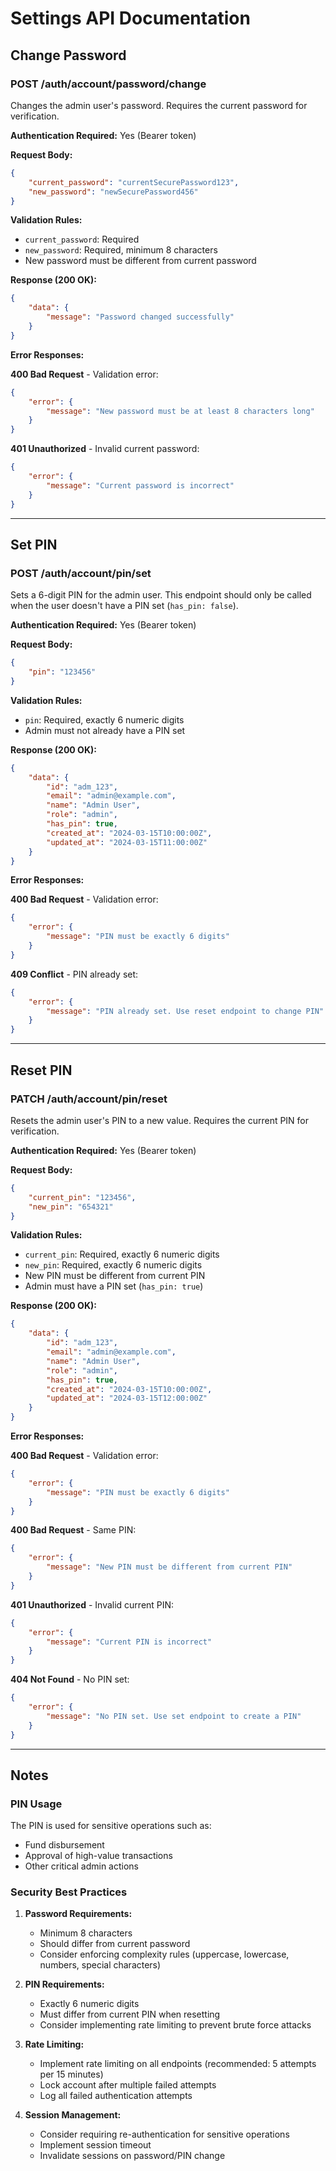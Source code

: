 # Settings API Documentation

## Change Password

### POST /auth/account/password/change

Changes the admin user's password. Requires the current password for verification.

**Authentication Required:** Yes (Bearer token)

**Request Body:**

```json
{
	"current_password": "currentSecurePassword123",
	"new_password": "newSecurePassword456"
}
```

**Validation Rules:**
- `current_password`: Required
- `new_password`: Required, minimum 8 characters
- New password must be different from current password

**Response (200 OK):**

```json
{
	"data": {
		"message": "Password changed successfully"
	}
}
```

**Error Responses:**

**400 Bad Request** - Validation error:
```json
{
	"error": {
		"message": "New password must be at least 8 characters long"
	}
}
```

**401 Unauthorized** - Invalid current password:
```json
{
	"error": {
		"message": "Current password is incorrect"
	}
}
```

---

## Set PIN

### POST /auth/account/pin/set

Sets a 6-digit PIN for the admin user. This endpoint should only be called when the user doesn't have a PIN set (`has_pin: false`).

**Authentication Required:** Yes (Bearer token)

**Request Body:**

```json
{
	"pin": "123456"
}
```

**Validation Rules:**
- `pin`: Required, exactly 6 numeric digits
- Admin must not already have a PIN set

**Response (200 OK):**

```json
{
	"data": {
		"id": "adm_123",
		"email": "admin@example.com",
		"name": "Admin User",
		"role": "admin",
		"has_pin": true,
		"created_at": "2024-03-15T10:00:00Z",
		"updated_at": "2024-03-15T11:00:00Z"
	}
}
```

**Error Responses:**

**400 Bad Request** - Validation error:
```json
{
	"error": {
		"message": "PIN must be exactly 6 digits"
	}
}
```

**409 Conflict** - PIN already set:
```json
{
	"error": {
		"message": "PIN already set. Use reset endpoint to change PIN"
	}
}
```

---

## Reset PIN

### PATCH /auth/account/pin/reset

Resets the admin user's PIN to a new value. Requires the current PIN for verification.

**Authentication Required:** Yes (Bearer token)

**Request Body:**

```json
{
	"current_pin": "123456",
	"new_pin": "654321"
}
```

**Validation Rules:**
- `current_pin`: Required, exactly 6 numeric digits
- `new_pin`: Required, exactly 6 numeric digits
- New PIN must be different from current PIN
- Admin must have a PIN set (`has_pin: true`)

**Response (200 OK):**

```json
{
	"data": {
		"id": "adm_123",
		"email": "admin@example.com",
		"name": "Admin User",
		"role": "admin",
		"has_pin": true,
		"created_at": "2024-03-15T10:00:00Z",
		"updated_at": "2024-03-15T12:00:00Z"
	}
}
```

**Error Responses:**

**400 Bad Request** - Validation error:
```json
{
	"error": {
		"message": "PIN must be exactly 6 digits"
	}
}
```

**400 Bad Request** - Same PIN:
```json
{
	"error": {
		"message": "New PIN must be different from current PIN"
	}
}
```

**401 Unauthorized** - Invalid current PIN:
```json
{
	"error": {
		"message": "Current PIN is incorrect"
	}
}
```

**404 Not Found** - No PIN set:
```json
{
	"error": {
		"message": "No PIN set. Use set endpoint to create a PIN"
	}
}
```

---

## Notes

### PIN Usage
The PIN is used for sensitive operations such as:
- Fund disbursement
- Approval of high-value transactions
- Other critical admin actions

### Security Best Practices
1. **Password Requirements:**
   - Minimum 8 characters
   - Should differ from current password
   - Consider enforcing complexity rules (uppercase, lowercase, numbers, special characters)

2. **PIN Requirements:**
   - Exactly 6 numeric digits
   - Must differ from current PIN when resetting
   - Consider implementing rate limiting to prevent brute force attacks

3. **Rate Limiting:**
   - Implement rate limiting on all endpoints (recommended: 5 attempts per 15 minutes)
   - Lock account after multiple failed attempts
   - Log all failed authentication attempts

4. **Session Management:**
   - Consider requiring re-authentication for sensitive operations
   - Implement session timeout
   - Invalidate sessions on password/PIN change

